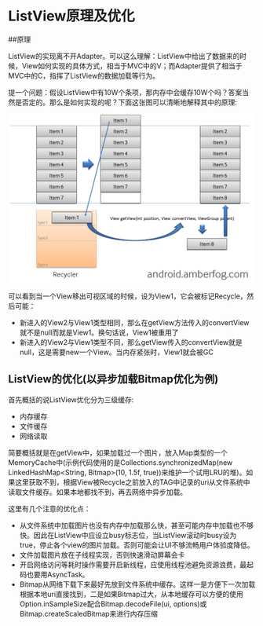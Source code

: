 # ListView原理及优化

##原理

ListView的实现离不开Adapter。可以这么理解：ListView中给出了数据来的时候，View如何实现的具体方式，相当于MVC中的V；而Adapter提供了相当于MVC中的C，指挥了ListView的数据加载等行为。

提一个问题：假设ListView中有10W个条项，那内存中会缓存10W个吗？答案当然是否定的。那么是如何实现的呢？下面这张图可以清晰地解释其中的原理:

![](images/android-listview.jpg)

可以看到当一个View移出可视区域的时候，设为View1，它会被标记Recycle，然后可能：

  - 新进入的View2与View1类型相同，那么在getView方法传入的convertView就不是null而就是View1。换句话说，View1被重用了
  - 新进入的View2与View1类型不同，那么getView传入的convertView就是null，这是需要new一个View。当内存紧张时，View1就会被GC

## ListView的优化(以异步加载Bitmap优化为例)

首先概括的说ListView优化分为三级缓存:

  - 内存缓存
  - 文件缓存
  - 网络读取

简要概括就是在getView中，如果加载过一个图片，放入Map类型的一个MemoryCache中(示例代码使用的是Collections.synchronizedMap(new LinkedHashMap<String, Bitmap>(10, 1.5f, true))来维护一个试用LRU的堆)。如果这里获取不到，根据View被Recycle之前放入的TAG中记录的uri从文件系统中读取文件缓存。如果本地都找不到，再去网络中异步加载。

这里有几个注意的优化点：

  - 从文件系统中加载图片也没有内存中加载那么快，甚至可能内存中加载也不够快。因此在ListView中应设立busy标志位，当ListView滚动时busy设为true，停止各个view的图片加载。否则可能会让UI不够流畅用户体验度降低。
  - 文件加载图片放在子线程实现，否则快速滑动屏幕会卡
  - 开启网络访问等耗时操作需要开启新线程，应使用线程池避免资源浪费，最起码也要用AsyncTask。
  - Bitmap从网络下载下来最好先放到文件系统中缓存。这样一是方便下一次加载根据本地uri直接找到，二是如果Bitmap过大，从本地缓存可以方便的使用Option.inSampleSize配合Bitmap.decodeFile(ui, options)或Bitmap.createScaledBitmap来进行内存压缩
